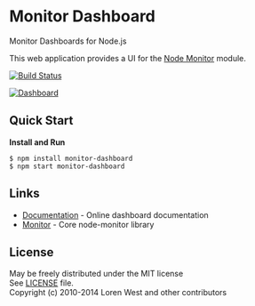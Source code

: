 Monitor Dashboard
=================

Monitor Dashboards for Node.js

This web application provides a UI for the [Node Monitor](http://npmjs.org/package/monitor) module.

[![Build Status](https://secure.travis-ci.org/lorenwest/monitor-dashboard.png?branch=master)](https://travis-ci.org/lorenwest/monitor-dashboard)

[![Dashboard](http://lorenwest.github.io/monitor-dashboard/img/dashboard.png)](http://lorenwest.github.io/monitor-dashboard)

Quick Start
-----------

**Install and Run**

    $ npm install monitor-dashboard
    $ npm start monitor-dashboard

Links
-----

* [Documentation](http://lorenwest.github.io/monitor-dashboard) - Online dashboard documentation
* [Monitor](http://lorenwest.github.io/node-monitor) - Core node-monitor library

License
-------

May be freely distributed under the MIT license<br>
See [LICENSE](https://github.com/lorenwest/monitor-dashboard/blob/master/LICENSE) file.<br>
Copyright (c) 2010-2014 Loren West and other contributors
